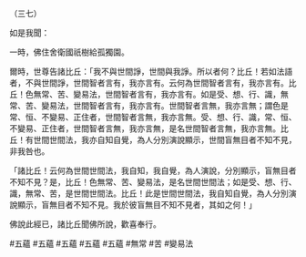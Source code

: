 （三七）

如是我聞：

一時，佛住舍衛國祇樹給孤獨園。

爾時，世尊告諸比丘：「我不與世間諍，世間與我諍。所以者何？比丘！若如法語者，不與世間諍，世間智者言有，我亦言有。云何為世間智者言有，我亦言有。比丘！色無常、苦、變易法，世間智者言有，我亦言有。如是受、想、行、識，無常、苦、變易法，世間智者言有，我亦言有。世間智者言無，我亦言無；謂色是常、恒、不變易、正住者，世間智者言無，我亦言無。受、想、行、識，常、恒、不變易、正住者，世間智者言無，我亦言無，是名世間智者言無，我亦言無。比丘！有世間世間法，我亦自知自覺，為人分別演說顯示，世間盲無目者不知不見，非我咎也。

「諸比丘！云何為世間世間法，我自知，我自覺，為人演說，分別顯示，盲無目者不知不見？是，比丘！色無常、苦、變易法，是名世間世間法；如是受、想、行、識，無常、苦，是世間世間法。比丘！此是世間世間法，我自知自覺，為人分別演說顯示，盲無目者不知不見。我於彼盲無目不知不見者，其如之何！」

佛說此經已，諸比丘聞佛所說，歡喜奉行。



#五蘊
#五蘊
#五蘊
#五蘊
#五蘊
#無常
#苦
#變易法
